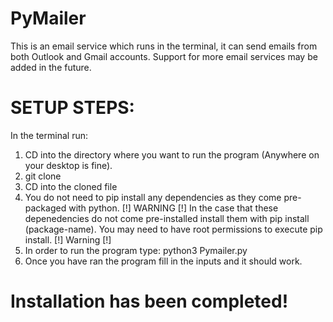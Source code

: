 # PyMailer
This is an email service which runs in the terminal, it can send emails from both Outlook and Gmail accounts.
Support for more email services may be added in the future.
# SETUP STEPS:
In the terminal run:
1. CD into the directory where you want to run the program (Anywhere on your desktop is fine).
2. git clone 
3. CD into the cloned file
4. You do not need to pip install any dependencies as they come pre-packaged with python.
[!] WARNING [!] In the case that these depenedencies do not come pre-installed install them with pip install (package-name). You may need to have root permissions to execute pip install. [!] Warning [!]
5. In order to run the program type: python3 Pymailer.py
6. Once you have ran the program fill in the inputs and it should work.
# Installation has been completed!
